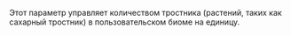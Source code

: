 Этот параметр управляет количеством тростника (растений, таких как сахарный тростник) в пользовательском биоме на единицу.